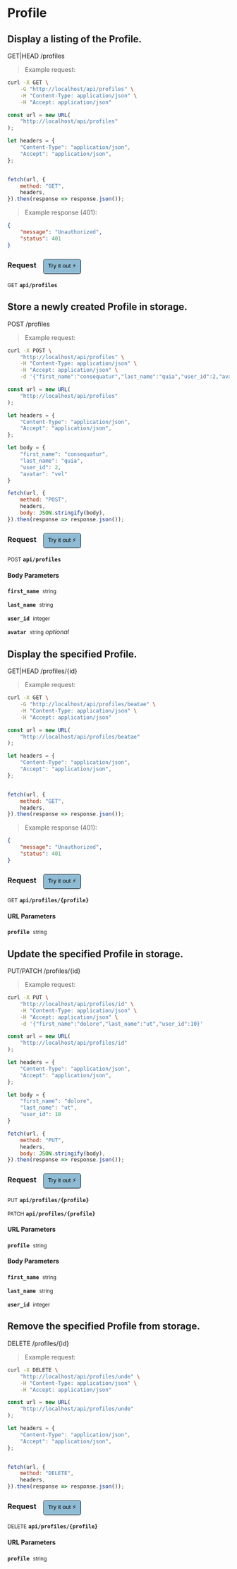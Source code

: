 # Profile


## Display a listing of the Profile.


GET|HEAD /profiles

> Example request:

```bash
curl -X GET \
    -G "http://localhost/api/profiles" \
    -H "Content-Type: application/json" \
    -H "Accept: application/json"
```

```javascript
const url = new URL(
    "http://localhost/api/profiles"
);

let headers = {
    "Content-Type": "application/json",
    "Accept": "application/json",
};


fetch(url, {
    method: "GET",
    headers,
}).then(response => response.json());
```


> Example response (401):

```json
{
    "message": "Unauthorized",
    "status": 401
}
```
<div id="execution-results-GETapi-profiles" hidden>
    <blockquote>Received response<span id="execution-response-status-GETapi-profiles"></span>:</blockquote>
    <pre class="json"><code id="execution-response-content-GETapi-profiles"></code></pre>
</div>
<div id="execution-error-GETapi-profiles" hidden>
    <blockquote>Request failed with error:</blockquote>
    <pre><code id="execution-error-message-GETapi-profiles"></code></pre>
</div>
<form id="form-GETapi-profiles" data-method="GET" data-path="api/profiles" data-authed="0" data-hasfiles="0" data-headers='{"Content-Type":"application\/json","Accept":"application\/json"}' onsubmit="event.preventDefault(); executeTryOut('GETapi-profiles', this);">
<h3>
    Request&nbsp;&nbsp;&nbsp;
        <button type="button" style="background-color: #8fbcd4; padding: 5px 10px; border-radius: 5px; border-width: thin;" id="btn-tryout-GETapi-profiles" onclick="tryItOut('GETapi-profiles');">Try it out ⚡</button>
    <button type="button" style="background-color: #c97a7e; padding: 5px 10px; border-radius: 5px; border-width: thin;" id="btn-canceltryout-GETapi-profiles" onclick="cancelTryOut('GETapi-profiles');" hidden>Cancel</button>&nbsp;&nbsp;
    <button type="submit" style="background-color: #6ac174; padding: 5px 10px; border-radius: 5px; border-width: thin;" id="btn-executetryout-GETapi-profiles" hidden>Send Request 💥</button>
    </h3>
<p>
<small class="badge badge-green">GET</small>
 <b><code>api/profiles</code></b>
</p>
</form>


## Store a newly created Profile in storage.


POST /profiles

> Example request:

```bash
curl -X POST \
    "http://localhost/api/profiles" \
    -H "Content-Type: application/json" \
    -H "Accept: application/json" \
    -d '{"first_name":"consequatur","last_name":"quia","user_id":2,"avatar":"vel"}'

```

```javascript
const url = new URL(
    "http://localhost/api/profiles"
);

let headers = {
    "Content-Type": "application/json",
    "Accept": "application/json",
};

let body = {
    "first_name": "consequatur",
    "last_name": "quia",
    "user_id": 2,
    "avatar": "vel"
}

fetch(url, {
    method: "POST",
    headers,
    body: JSON.stringify(body),
}).then(response => response.json());
```


<div id="execution-results-POSTapi-profiles" hidden>
    <blockquote>Received response<span id="execution-response-status-POSTapi-profiles"></span>:</blockquote>
    <pre class="json"><code id="execution-response-content-POSTapi-profiles"></code></pre>
</div>
<div id="execution-error-POSTapi-profiles" hidden>
    <blockquote>Request failed with error:</blockquote>
    <pre><code id="execution-error-message-POSTapi-profiles"></code></pre>
</div>
<form id="form-POSTapi-profiles" data-method="POST" data-path="api/profiles" data-authed="0" data-hasfiles="0" data-headers='{"Content-Type":"application\/json","Accept":"application\/json"}' onsubmit="event.preventDefault(); executeTryOut('POSTapi-profiles', this);">
<h3>
    Request&nbsp;&nbsp;&nbsp;
        <button type="button" style="background-color: #8fbcd4; padding: 5px 10px; border-radius: 5px; border-width: thin;" id="btn-tryout-POSTapi-profiles" onclick="tryItOut('POSTapi-profiles');">Try it out ⚡</button>
    <button type="button" style="background-color: #c97a7e; padding: 5px 10px; border-radius: 5px; border-width: thin;" id="btn-canceltryout-POSTapi-profiles" onclick="cancelTryOut('POSTapi-profiles');" hidden>Cancel</button>&nbsp;&nbsp;
    <button type="submit" style="background-color: #6ac174; padding: 5px 10px; border-radius: 5px; border-width: thin;" id="btn-executetryout-POSTapi-profiles" hidden>Send Request 💥</button>
    </h3>
<p>
<small class="badge badge-black">POST</small>
 <b><code>api/profiles</code></b>
</p>
<h4 class="fancy-heading-panel"><b>Body Parameters</b></h4>
<p>
<b><code>first_name</code></b>&nbsp;&nbsp;<small>string</small>  &nbsp;
<input type="text" name="first_name" data-endpoint="POSTapi-profiles" data-component="body" required  hidden>
<br>
</p>
<p>
<b><code>last_name</code></b>&nbsp;&nbsp;<small>string</small>  &nbsp;
<input type="text" name="last_name" data-endpoint="POSTapi-profiles" data-component="body" required  hidden>
<br>
</p>
<p>
<b><code>user_id</code></b>&nbsp;&nbsp;<small>integer</small>  &nbsp;
<input type="number" name="user_id" data-endpoint="POSTapi-profiles" data-component="body" required  hidden>
<br>
</p>
<p>
<b><code>avatar</code></b>&nbsp;&nbsp;<small>string</small>     <i>optional</i> &nbsp;
<input type="text" name="avatar" data-endpoint="POSTapi-profiles" data-component="body"  hidden>
<br>
</p>

</form>


## Display the specified Profile.


GET|HEAD /profiles/{id}

> Example request:

```bash
curl -X GET \
    -G "http://localhost/api/profiles/beatae" \
    -H "Content-Type: application/json" \
    -H "Accept: application/json"
```

```javascript
const url = new URL(
    "http://localhost/api/profiles/beatae"
);

let headers = {
    "Content-Type": "application/json",
    "Accept": "application/json",
};


fetch(url, {
    method: "GET",
    headers,
}).then(response => response.json());
```


> Example response (401):

```json
{
    "message": "Unauthorized",
    "status": 401
}
```
<div id="execution-results-GETapi-profiles--profile-" hidden>
    <blockquote>Received response<span id="execution-response-status-GETapi-profiles--profile-"></span>:</blockquote>
    <pre class="json"><code id="execution-response-content-GETapi-profiles--profile-"></code></pre>
</div>
<div id="execution-error-GETapi-profiles--profile-" hidden>
    <blockquote>Request failed with error:</blockquote>
    <pre><code id="execution-error-message-GETapi-profiles--profile-"></code></pre>
</div>
<form id="form-GETapi-profiles--profile-" data-method="GET" data-path="api/profiles/{profile}" data-authed="0" data-hasfiles="0" data-headers='{"Content-Type":"application\/json","Accept":"application\/json"}' onsubmit="event.preventDefault(); executeTryOut('GETapi-profiles--profile-', this);">
<h3>
    Request&nbsp;&nbsp;&nbsp;
        <button type="button" style="background-color: #8fbcd4; padding: 5px 10px; border-radius: 5px; border-width: thin;" id="btn-tryout-GETapi-profiles--profile-" onclick="tryItOut('GETapi-profiles--profile-');">Try it out ⚡</button>
    <button type="button" style="background-color: #c97a7e; padding: 5px 10px; border-radius: 5px; border-width: thin;" id="btn-canceltryout-GETapi-profiles--profile-" onclick="cancelTryOut('GETapi-profiles--profile-');" hidden>Cancel</button>&nbsp;&nbsp;
    <button type="submit" style="background-color: #6ac174; padding: 5px 10px; border-radius: 5px; border-width: thin;" id="btn-executetryout-GETapi-profiles--profile-" hidden>Send Request 💥</button>
    </h3>
<p>
<small class="badge badge-green">GET</small>
 <b><code>api/profiles/{profile}</code></b>
</p>
<h4 class="fancy-heading-panel"><b>URL Parameters</b></h4>
<p>
<b><code>profile</code></b>&nbsp;&nbsp;<small>string</small>  &nbsp;
<input type="text" name="profile" data-endpoint="GETapi-profiles--profile-" data-component="url" required  hidden>
<br>
</p>
</form>


## Update the specified Profile in storage.


PUT/PATCH /profiles/{id}

> Example request:

```bash
curl -X PUT \
    "http://localhost/api/profiles/id" \
    -H "Content-Type: application/json" \
    -H "Accept: application/json" \
    -d '{"first_name":"dolore","last_name":"ut","user_id":10}'

```

```javascript
const url = new URL(
    "http://localhost/api/profiles/id"
);

let headers = {
    "Content-Type": "application/json",
    "Accept": "application/json",
};

let body = {
    "first_name": "dolore",
    "last_name": "ut",
    "user_id": 10
}

fetch(url, {
    method: "PUT",
    headers,
    body: JSON.stringify(body),
}).then(response => response.json());
```


<div id="execution-results-PUTapi-profiles--profile-" hidden>
    <blockquote>Received response<span id="execution-response-status-PUTapi-profiles--profile-"></span>:</blockquote>
    <pre class="json"><code id="execution-response-content-PUTapi-profiles--profile-"></code></pre>
</div>
<div id="execution-error-PUTapi-profiles--profile-" hidden>
    <blockquote>Request failed with error:</blockquote>
    <pre><code id="execution-error-message-PUTapi-profiles--profile-"></code></pre>
</div>
<form id="form-PUTapi-profiles--profile-" data-method="PUT" data-path="api/profiles/{profile}" data-authed="0" data-hasfiles="0" data-headers='{"Content-Type":"application\/json","Accept":"application\/json"}' onsubmit="event.preventDefault(); executeTryOut('PUTapi-profiles--profile-', this);">
<h3>
    Request&nbsp;&nbsp;&nbsp;
        <button type="button" style="background-color: #8fbcd4; padding: 5px 10px; border-radius: 5px; border-width: thin;" id="btn-tryout-PUTapi-profiles--profile-" onclick="tryItOut('PUTapi-profiles--profile-');">Try it out ⚡</button>
    <button type="button" style="background-color: #c97a7e; padding: 5px 10px; border-radius: 5px; border-width: thin;" id="btn-canceltryout-PUTapi-profiles--profile-" onclick="cancelTryOut('PUTapi-profiles--profile-');" hidden>Cancel</button>&nbsp;&nbsp;
    <button type="submit" style="background-color: #6ac174; padding: 5px 10px; border-radius: 5px; border-width: thin;" id="btn-executetryout-PUTapi-profiles--profile-" hidden>Send Request 💥</button>
    </h3>
<p>
<small class="badge badge-darkblue">PUT</small>
 <b><code>api/profiles/{profile}</code></b>
</p>
<p>
<small class="badge badge-purple">PATCH</small>
 <b><code>api/profiles/{profile}</code></b>
</p>
<h4 class="fancy-heading-panel"><b>URL Parameters</b></h4>
<p>
<b><code>profile</code></b>&nbsp;&nbsp;<small>string</small>  &nbsp;
<input type="text" name="profile" data-endpoint="PUTapi-profiles--profile-" data-component="url" required  hidden>
<br>
</p>
<h4 class="fancy-heading-panel"><b>Body Parameters</b></h4>
<p>
<b><code>first_name</code></b>&nbsp;&nbsp;<small>string</small>  &nbsp;
<input type="text" name="first_name" data-endpoint="PUTapi-profiles--profile-" data-component="body" required  hidden>
<br>
</p>
<p>
<b><code>last_name</code></b>&nbsp;&nbsp;<small>string</small>  &nbsp;
<input type="text" name="last_name" data-endpoint="PUTapi-profiles--profile-" data-component="body" required  hidden>
<br>
</p>
<p>
<b><code>user_id</code></b>&nbsp;&nbsp;<small>integer</small>  &nbsp;
<input type="number" name="user_id" data-endpoint="PUTapi-profiles--profile-" data-component="body" required  hidden>
<br>
</p>

</form>


## Remove the specified Profile from storage.


DELETE /profiles/{id}

> Example request:

```bash
curl -X DELETE \
    "http://localhost/api/profiles/unde" \
    -H "Content-Type: application/json" \
    -H "Accept: application/json"
```

```javascript
const url = new URL(
    "http://localhost/api/profiles/unde"
);

let headers = {
    "Content-Type": "application/json",
    "Accept": "application/json",
};


fetch(url, {
    method: "DELETE",
    headers,
}).then(response => response.json());
```


<div id="execution-results-DELETEapi-profiles--profile-" hidden>
    <blockquote>Received response<span id="execution-response-status-DELETEapi-profiles--profile-"></span>:</blockquote>
    <pre class="json"><code id="execution-response-content-DELETEapi-profiles--profile-"></code></pre>
</div>
<div id="execution-error-DELETEapi-profiles--profile-" hidden>
    <blockquote>Request failed with error:</blockquote>
    <pre><code id="execution-error-message-DELETEapi-profiles--profile-"></code></pre>
</div>
<form id="form-DELETEapi-profiles--profile-" data-method="DELETE" data-path="api/profiles/{profile}" data-authed="0" data-hasfiles="0" data-headers='{"Content-Type":"application\/json","Accept":"application\/json"}' onsubmit="event.preventDefault(); executeTryOut('DELETEapi-profiles--profile-', this);">
<h3>
    Request&nbsp;&nbsp;&nbsp;
        <button type="button" style="background-color: #8fbcd4; padding: 5px 10px; border-radius: 5px; border-width: thin;" id="btn-tryout-DELETEapi-profiles--profile-" onclick="tryItOut('DELETEapi-profiles--profile-');">Try it out ⚡</button>
    <button type="button" style="background-color: #c97a7e; padding: 5px 10px; border-radius: 5px; border-width: thin;" id="btn-canceltryout-DELETEapi-profiles--profile-" onclick="cancelTryOut('DELETEapi-profiles--profile-');" hidden>Cancel</button>&nbsp;&nbsp;
    <button type="submit" style="background-color: #6ac174; padding: 5px 10px; border-radius: 5px; border-width: thin;" id="btn-executetryout-DELETEapi-profiles--profile-" hidden>Send Request 💥</button>
    </h3>
<p>
<small class="badge badge-red">DELETE</small>
 <b><code>api/profiles/{profile}</code></b>
</p>
<h4 class="fancy-heading-panel"><b>URL Parameters</b></h4>
<p>
<b><code>profile</code></b>&nbsp;&nbsp;<small>string</small>  &nbsp;
<input type="text" name="profile" data-endpoint="DELETEapi-profiles--profile-" data-component="url" required  hidden>
<br>
</p>
</form>



